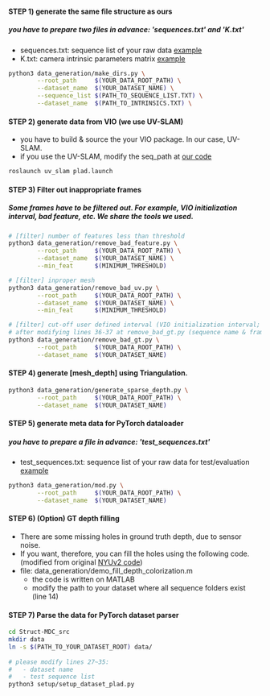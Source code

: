 
#### STEP 1) generate the same file structure as ours 

##### you have to prepare two files in advance: 'sequences.txt' and 'K.txt'
- sequences.txt: sequence list of your raw data [example]()
- K.txt: camera intrinsic parameters matrix [example]()

```bash
python3 data_generation/make_dirs.py \
        --root_path     $(YOUR_DATA_ROOT_PATH) \
        --dataset_name  $(YOUR_DATASET_NAME) \
        --sequence_list $(PATH_TO_SEQUENCE_LIST.TXT) \
        --dataset_name  $(PATH_TO_INTRINSICS.TXT) \
```


#### STEP 2) generate data from VIO (we use UV-SLAM)
- you have to build & source the your VIO package. In our case, UV-SLAM.
- if you use the UV-SLAM, modify the seq_path at [our code]()

```bash
roslaunch uv_slam plad.launch
```




#### STEP 3) Filter out inappropriate frames

##### Some frames have to be filtered out. For example, VIO initialization interval, bad feature, etc. We share the tools we used.

```bash 
# [filter] number of features less than threshold
python3 data_generation/remove_bad_feature.py \
        --root_path     $(YOUR_DATA_ROOT_PATH) \
        --dataset_name  $(YOUR_DATASET_NAME) \
        --min_feat      $(MINIMUM_THRESHOLD)

# [filter] inproper mesh
python3 data_generation/remove_bad_uv.py \
        --root_path     $(YOUR_DATA_ROOT_PATH) \
        --dataset_name  $(YOUR_DATASET_NAME) \
        --min_feat      $(MINIMUM_THRESHOLD)

# [filter] cut-off user defined interval (VIO initialization interval; [details]()) 
# after modifying lines 36-37 at remove_bad_gt.py (sequence name & frame index),
python3 data_generation/remove_bad_gt.py \
        --root_path     $(YOUR_DATA_ROOT_PATH) \
        --dataset_name  $(YOUR_DATASET_NAME)
```


#### STEP 4) generate [mesh_depth] using Triangulation. 
```bash
python3 data_generation/generate_sparse_depth.py \
        --root_path     $(YOUR_DATA_ROOT_PATH) \
        --dataset_name  $(YOUR_DATASET_NAME)
```


#### STEP 5) generate meta data for PyTorch dataloader
##### you have to prepare a file in advance: 'test_sequences.txt'
- test_sequences.txt: sequence list of your raw data for test/evaluation [example]()
```bash
python3 data_generation/mod.py \
        --root_path     $(YOUR_DATA_ROOT_PATH) \
        --dataset_name  $(YOUR_DATASET_NAME)
```



#### STEP 6) (Option) GT depth filling
- There are some missing holes in ground truth depth, due to sensor noise. 
- If you want, therefore, you can fill the holes using the following code. (modified from original [NYUv2 code]())
- file: data_generation/demo_fill_depth_colorization.m
  - the code is written on MATLAB
  - modify the path to your dataset where all sequence folders exist (line 14)


#### STEP 7) Parse the data for PyTorch dataset parser
```bash
cd Struct-MDC_src
mkdir data
ln -s $(PATH_TO_YOUR_DATASET_ROOT) data/
  
# please modify lines 27~35: 
#   - dataset name
#   - test sequence list
python3 setup/setup_dataset_plad.py
```
